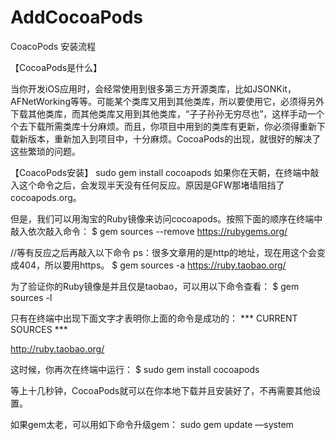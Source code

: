 # AddCocoaPods
CoacoPods 安装流程

【CocoaPods是什么】

当你开发iOS应用时，会经常使用到很多第三方开源类库，比如JSONKit，AFNetWorking等等。可能某个类库又用到其他类库，所以要使用它，必须得另外下载其他类库，而其他类库又用到其他类库，“子子孙孙无穷尽也”，这样手动一个个去下载所需类库十分麻烦。而且，你项目中用到的类库有更新，你必须得重新下载新版本，重新加入到项目中，十分麻烦。CocoaPods的出现，就很好的解决了这些繁琐的问题。

【CoacoPods安装】
sudo gem install cocoapods
如果你在天朝，在终端中敲入这个命令之后，会发现半天没有任何反应。原因是GFW那堵墙阻挡了cocoapods.org。


但是，我们可以用淘宝的Ruby镜像来访问cocoapods。按照下面的顺序在终端中敲入依次敲入命令：
$ gem sources --remove https://rubygems.org/


//等有反应之后再敲入以下命令   ps：很多文章用的是http的地址，现在用这个会变成404，所以要用https。
$ gem sources -a https://ruby.taobao.org/ 


为了验证你的Ruby镜像是并且仅是taobao，可以用以下命令查看：
$ gem sources -l


只有在终端中出现下面文字才表明你上面的命令是成功的：
*** CURRENT SOURCES ***

http://ruby.taobao.org/


这时候，你再次在终端中运行：
$ sudo gem install cocoapods


等上十几秒钟，CocoaPods就可以在你本地下载并且安装好了，不再需要其他设置。


如果gem太老，可以用如下命令升级gem：
sudo gem update —system
